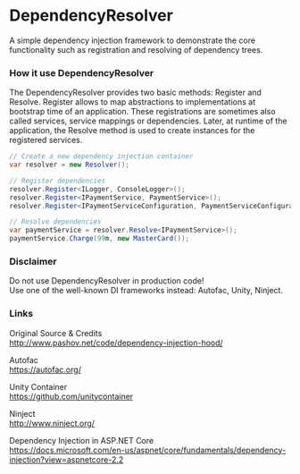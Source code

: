# DependencyResolver
A simple dependency injection framework to demonstrate the core functionality such as registration and resolving of dependency trees.

### How it use DependencyResolver
The DependencyResolver provides two basic methods: Register and Resolve. Register allows to map abstractions to implementations at bootstrap time of an application. These registrations are sometimes also called services, service mappings or dependencies.
Later, at runtime of the application, the Resolve method is used to create instances for the registered services.

```C#
// Create a new dependency injection container
var resolver = new Resolver();

// Register dependencies
resolver.Register<ILogger, ConsoleLogger>();
resolver.Register<IPaymentService, PaymentService>();
resolver.Register<IPaymentServiceConfiguration, PaymentServiceConfiguration>();

// Resolve dependencies
var paymentService = resolver.Resolve<IPaymentService>();
paymentService.Charge(99m, new MasterCard());
```

### Disclaimer
Do not use DependencyResolver in production code!<br/>Use one of the well-known DI frameworks instead: Autofac, Unity, Ninject.

### Links
Original Source & Credits<br/>
http://www.pashov.net/code/dependency-injection-hood/

Autofac<br/>
https://autofac.org/

Unity Container<br/>
https://github.com/unitycontainer

Ninject<br/>
http://www.ninject.org/

Dependency Injection in ASP.NET Core<br/>
https://docs.microsoft.com/en-us/aspnet/core/fundamentals/dependency-injection?view=aspnetcore-2.2
